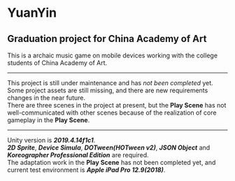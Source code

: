 # YuanYin
## Graduation project for China Academy of Art
This is a archaic music game on mobile devices working with the college students of China Academy of Art.  
****
This project is still under maintenance and has *not been completed* yet.  
Some project assets are still missing, and there are new requirements changes in the near future.  
There are three scenes in the project at present, but the **Play Scene** has not well-communicated with other scenes because of the realization of core gameplay in the **Play Scene**.  
****
Unity version is ***2019.4.14f1c1***.  
***2D Sprite***, ***Device Simula***, ***DOTween(HOTween v2)***, ***JSON Object*** and ***Koreographer Professional Edition*** are required.  
The adaptation work in the **Play Scene** has not been completed yet, and current test environment is ***Apple iPad Pro 12.9(2018)***.
